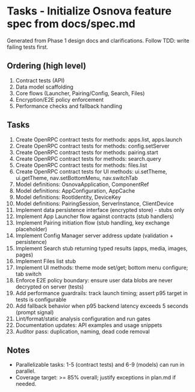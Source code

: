 # Tasks - Initialize Osnova feature spec from docs/spec.md

Generated from Phase 1 design docs and clarifications. Follow TDD: write failing tests first.

## Ordering (high level)
1. Contract tests (API)
2. Data model scaffolding
3. Core flows (Launcher, Pairing/Config, Search, Files)
4. Encryption/E2E policy enforcement
5. Performance checks and fallback handling

## Tasks
1. Create OpenRPC contract tests for methods: apps.list, apps.launch
2. Create OpenRPC contract tests for methods: config.setServer
3. Create OpenRPC contract tests for methods: pairing.start
4. Create OpenRPC contract tests for methods: search.query
5. Create OpenRPC contract tests for methods: files.list
6. Create OpenRPC contract tests for UI methods: ui.setTheme, ui.getTheme, nav.setBottomMenu, nav.switchTab
7. Model definitions: OsnovaApplication, ComponentRef
8. Model definitions: AppConfiguration, AppCache
9. Model definitions: RootIdentity, DeviceKey
10. Model definitions: PairingSession, ServerInstance, ClientDevice
11. Implement data persistence interface (encrypted store) - stubs only
12. Implement App Launcher flow against contracts (stub handlers)
13. Implement Pairing initiation flow (stub handling, key exchange placeholder)
14. Implement Config Manager server address update (validation + persistence)
15. Implement Search stub returning typed results (apps, media, images, pages)
16. Implement Files list stub
17. Implement UI methods: theme mode set/get; bottom menu configure; tab switch
18. Enforce E2E policy boundary: ensure user data blobs are never decrypted on server (tests)
19. Add performance guardrails: track launch timing; assert p95 target in tests is configurable
20. Add fallback behavior when p95 backend latency exceeds 5 seconds (prompt signal)
21. Lint/format/static analysis configuration and run gates
22. Documentation updates: API examples and usage snippets
23. Auditor pass: duplication, naming, dead code removal

## Notes
- Parallelizable tasks: 1-5 (contract tests) and 6-9 (models) can run in parallel.
- Coverage target: >= 85% overall; justify exceptions in plan.md if needed.

